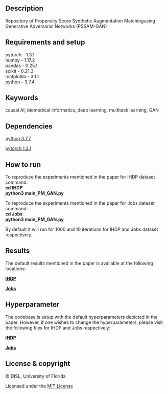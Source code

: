 ## Description
Repository of Propensity Score Synthetic Augmentation Matchingusing Generative Adversarial Networks (PSSAM-GAN)

## Requirements and setup
pytorch - 1.3.1 <br/>
numpy - 1.17.2 <br/>
pandas - 0.25.1 <br/>
scikit - 0.21.3 <br/>
matplotlib - 3.1.1 <br/>
python -  3.7.4 <br/>


## Keywords
causal AI, biomedical informatics, deep learning, multitask learning, GAN

## Dependencies
[python 3.7.7](https://www.python.org/downloads/release/python-374/)

[pytorch 1.3.1](https://pytorch.org/get-started/previous-versions/)


## How to run
To reproduce the experiments mentioned in the paper for IHDP dataset
command: <br/>
<b>
  cd IHDP <br/>
  python3 main_PM_GAN.py
</b>

To reproduce the experiments mentioned in the paper for Jobs dataset
command:<br/>
<b>
  cd Jobs <br/>
  python3 main_PM_GAN.py
</b>

By default it will run for 1000 and 10 iterations for IHDP and Jobs dataset respectively.

## Results
The default results mentioned in the paper is avaliable at the following locations:

<b> [IHDP](https://github.com/Shantanu48114860/PSSAM-GAN/tree/master/Stats/IHDP_Random/1000_iter) </b> 

<b> [Jobs](https://github.com/Shantanu48114860/PSSAM-GAN/tree/master/Stats/Jobs/--%3E%3EBest!!90_val__80-20_split_Early_stopping_Tarnet_elu_GAN_10000)</b>

## Hyperparameter
The codebase is setup with the default hyperparameters depicted in the paper. However, if one wishes to change the hyperparameters, please visit the following files for IHDP and Jobs respectively:

<b> [IHDP](https://github.com/Shantanu48114860/PSSAM-GAN/blob/master/IHDP/Constants.py) </b> 

<b> [Jobs](https://github.com/Shantanu48114860/PSSAM-GAN/blob/master/Jobs/Constants.py)</b>

## License & copyright
© DISL, University of Florida

Licensed under the [MIT License](LICENSE)
